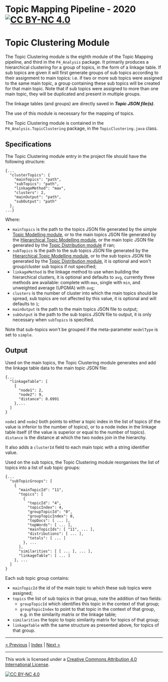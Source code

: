 # Topic Mapping Pipeline - 2020 [![CC BY-NC 4.0][cc-by-nc-shield]][cc-by-nc]
# Topic Clustering Module

The Topic Clustering module is the eighth module of the Topic Mapping pipeline, and third in the `P4_Analysis` package.
It primarily produces a hierarchical clustering for a group of topics, in the form of a linkage table. If sub topics
are given it will first generate groups of sub topics according to their assignment to main topics: i.e. if two or more
sub topics were assigned to the same main topic, a group containing these sub topics will be created for that main
topic. Note that if sub topics were assigned to more than one main topic, they will be duplicated and present in
multiple groups.

The linkage tables (and groups) are directly saved in ***Topic JSON file(s)***.

The use of this module is necessary for the mapping of topics.

The Topic Clustering module is contained in the `P4_Analysis.TopicClustering` package, in the `TopicClustering.java`
class.

## Specifications

The Topic Clustering module entry in the project file should have the following structure:
```json5
{...
  "clusterTopics": {
    "mainTopics": "path",
    "subTopics": "path",
    "linkageMethod": "max",
    "clusters": 2,
    "mainOutput": "path",
    "subOutput": "path"
  },
...}
``` 

Where:
- `mainTopics` is the path to the topics JSON file generated by the simple
[Topic Modelling module](ModelModule.md), or to the main topics JSON file generated by the
[Hierarchical Topic Modelling module](ModelModule.md), or the main topic JSON file generated by the [Topic 
Distribution module](TopicDistributionModule.md) if ran;
- `subTopics` is the path to the sub topics JSON file generated by the
[Hierarchical Topic Modelling module](ModelModule.md), or to the sub topics JSON file generated by the [Topic
Distribution module](TopicDistributionModule.md), it is optional and won't group/cluster sub topics if not specified;
- `linkageMethod` is the linkage method to use when building the hierarchical clusters, it is optional and defaults 
to `avg`, currently three methods are available: complete with `max`, single with `min`, and unweighted average
(UPGMA) with `avg`;
- `clusters` is the number of cluster into which the main topics should be spread, sub topics are not affected by this
value, it is optional and will defaults to `1`;
- `mainOutput` is the path to the main topics JSON file to output;
- `subOutput` is the path to the sub topics JSON file to output, it is only necessary when `subTopics` is specified.

Note that sub-topics won't be grouped if the meta-parameter `modelType` is set to `simple`.

## Output

Used on the main topics, the Topic Clustering module generates and add the linkage table data to the main
topic JSON file:
```json5
{...
  "linkageTable": [
    {
      "node1": 2,
      "node2": 9,
      "distance": 0.6991
    },...
  ]
}
```
`node1` and `node2` both points to either a topic index in the list of topics (if the value is inferior to the number
of topics), or to a node index in the linkage table itself (if the value is superior or equal to the number of topics).
`distance` is the distance at which the two nodes join in the hierarchy.

It also adds a `clusterId` field to each main topic with a string identifier value.

Used on the sub topics, the Topic Clustering module reorganises the list of topics into a list of sub topic groups:
```json5
{...
  "subTopicGroups": [
    {
      "mainTopicId": "11",
      "topics": [
        {
          "topicId": "4",
          "topicIndex": 4,
          "groupTopicId": "0",
          "groupTopicIndex": 0,
          "topDocs": [ ... ],
          "topWords": [ ... ],
          "mainTopicIds": [ "11", ... ],
          "distributions": [ ... ],
          "totals": [ ... ]
        }, ...
      ],
      "similarities": [ [ ... ], ... ],
      "linkageTable": [ ... ]
    }, ...
  ]
}
```
Each sub topic group contains:
- `mainTopicId` the id of the main topic to which these sub topics were assigned;
- `topics` the list of sub topics in that group, note the addition of two fields:
    - `groupTopicId` which identifies this topic in the context of that group;
    - `groupTopicIndex` to point to that topic in the context of that group, e.g. in the similarity matrix or the
    linkage table;
- `similarities` the topic to topic similarity matrix for topics of that group;
- `linkageTable` with the same structure as presented above, for topics of that group.

---

[< Previous](TopicDistributionModule.md) | [Index](index.md) | [Next >](TopicMapping.md)

---
This work is licensed under a [Creative Commons Attribution 4.0 International
License][cc-by-nc].

[![CC BY-NC 4.0][cc-by-nc-image]][cc-by-nc]

[cc-by-nc]: http://creativecommons.org/licenses/by-nc/4.0/
[cc-by-nc-image]: https://i.creativecommons.org/l/by-nc/4.0/88x31.png
[cc-by-nc-shield]: https://img.shields.io/badge/License-CC%20BY--NC%204.0-lightgrey.svg
